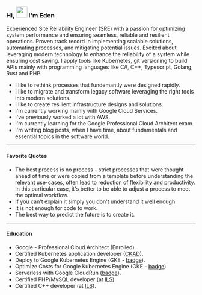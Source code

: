 ### Hi, <img src="https://media.giphy.com/media/hvRJCLFzcasrR4ia7z/giphy.gif" width="30px"> I'm Eden

Experienced Site Reliability Engineer (SRE) with a passion for optimizing system performance and ensuring seamless, reliable and resilient operations. Proven track record in implementing scalable solutions, automating processes, and mitigating potential issues. Excited about leveraging modern technology to enhance the reliability of a system while ensuring cost saving. I apply tools like Kubernetes, git versioning to build APIs mainly with programming languages like C#, C++, Typescript, Golang, Rust and PHP.

- I like to rethink processes that fundemantly were designed rapidly.
- I like to migrate and transform legacy software leveraging the right tools into modern solutions.
- I like to create resilient infrastructure designs and solutions.
- I'm currently working mainly with Google Cloud Services.
- I've previously worked a lot with AWS.
- I'm currently learning for the Google Professional Cloud Architect exam.
- I'm writing blog posts, when I have time, about fundamentals and essential topics in the software world.

---

#### Favorite Quotes
- The best process is no process - strict processes that were thought ahead of time or were copied from a template before understanding the relevant use-cases, often lead to reduction of flexibility and productivity. In this particular case, it's better to be able to adjust a process to meet the optimal workflow.
- If you can't explain it simply you don't understand it well enough.
- It is not enough for code to work.
- The best way to predict the future is to create it.

---

#### Education
- Google - Professional Cloud Architect (Enrolled).
- Certified Kubernetes application developer ([CKAD](https://www.credly.com/badges/1f01b62c-9508-4c65-b95e-68d3433cf2f1?source=linked_in_profile)).
- Deploy to Google Kubernetes Engine (GKE - [badge](https://run.qwiklabs.com/public_profiles/83314961-d414-4bc6-ac8f-3eb5a2ce81c1/badges/1205398)).
- Optimize Costs for Google Kubernetes Engine (GKE - [badge](https://run.qwiklabs.com/public_profiles/83314961-d414-4bc6-ac8f-3eb5a2ce81c1/badges/1256651)).
- Serverless with Google CloudRun ([badge](https://run.qwiklabs.com/public_profiles/83314961-d414-4bc6-ac8f-3eb5a2ce81c1/badges/1234390)).
- Certified PHP/MySQL developer (at [ILS](https://www.ils.de)).
- Certified C++ developer (at [ILS](https://www.ils.de)).

